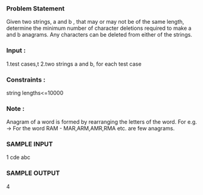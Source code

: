 ### Problem Statement
Given two strings, a and b , that may or may not be of the same length, determine the minimum number of character deletions required to make a and b anagrams. Any characters can be deleted from either of the strings.

### Input :
1.test cases,t
2.two strings a and b, for each test case

### Constraints :
string lengths<=10000

### Note :
Anagram of a word is formed by rearranging the letters of the word.
For e.g. -> For the word RAM - MAR,ARM,AMR,RMA etc. are few anagrams.

### SAMPLE INPUT 
1
cde
abc

### SAMPLE OUTPUT 
4
